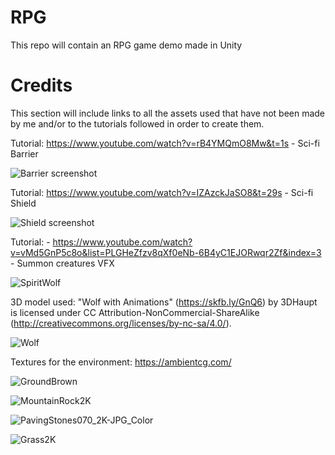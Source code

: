 # RPG
This repo will contain an RPG game demo made in Unity





# **Credits**
This section will include links to all the assets used that have not been made by me and/or to the tutorials followed in order to create them.

Tutorial: https://www.youtube.com/watch?v=rB4YMQmO8Mw&t=1s - Sci-fi Barrier

![Barrier screenshot](https://github.com/CodyI20/RPG/assets/125357154/5f08b29b-92dc-44f8-843d-b76eb3aef415)


Tutorial: https://www.youtube.com/watch?v=IZAzckJaSO8&t=29s - Sci-fi Shield

![Shield screenshot](https://github.com/CodyI20/RPG/assets/125357154/5279d7ce-b410-4592-aab7-40b0dca5cd62)

Tutorial: - https://www.youtube.com/watch?v=vMd5GnP5c8o&list=PLGHeZfzv8qXf0eNb-6B4yC1EJORwqr2Zf&index=3 - Summon creatures VFX

![SpiritWolf](https://github.com/CodyI20/RPG/assets/125357154/37dd57d0-aa11-4616-a00a-f3bfd584b4df)


3D model used: "Wolf with Animations" (https://skfb.ly/GnQ6) by 3DHaupt is licensed under CC Attribution-NonCommercial-ShareAlike (http://creativecommons.org/licenses/by-nc-sa/4.0/).

![Wolf](https://github.com/CodyI20/RPG/assets/125357154/0b9972b4-b1ea-4a35-b0e0-f0aeb4b746d1)



Textures for the environment:
https://ambientcg.com/


![GroundBrown](https://github.com/CodyI20/RPG/assets/125357154/541b536c-4557-48b5-8b71-cd421777d8ed)

![MountainRock2K](https://github.com/CodyI20/RPG/assets/125357154/0c626717-6ff0-44ae-8657-402b3843a692)

![PavingStones070_2K-JPG_Color](https://github.com/CodyI20/RPG/assets/125357154/2f28173e-bda2-4e9e-81b9-3360764e283d)

![Grass2K](https://github.com/CodyI20/RPG/assets/125357154/7454bbeb-cccc-421a-95dd-537f6d1e3fce)
